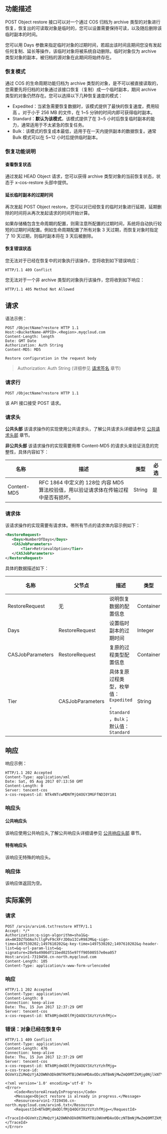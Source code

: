## 功能描述

POST Object restore 接口可以对一个通过 COS 归档为 archive 类型的对象进行恢复，恢复出的可读取对象是临时的，您可以设置需要保持可读，以及随后删除该临时副本的时间。

您可以用 Days 参数来指定临时对象的过期时间，若超出该时间且期间您没有发起任何复制、延长等操作，该临时对象将被系统自动删除。临时对象仅为 archive 类型对象的副本，被归档的源对象在此期间将始终存在。

### 恢复模式

通过 COS 的生命周期功能归档为 archive 类型的对象，是不可以被直接读取的，您需要先将归档的对象通过该接口恢复（复制）成一个临时副本，期间 archive 类型的对象仍然存在。您可以选择以下几种恢复速度的模式：

- Expedited：当紧急需要恢复数据时，该模式提供了最快的恢复速度，费用较高 。对于小于  256 MB 的文件，在 1~5 分钟的时间内即可获得临时副本。
- Standard：**默认为该模式**，该模式提供了在 3~5 小时后恢复临时副本的能力，通常适用于不太紧急的恢复任务。
- Bulk：该模式的恢复成本最低，适用于在一天内提供副本的数据恢复。通常 Bulk 模式可以在 5~12 小时后提供临时副本。

### 恢复功能说明

#### 查看恢复状态

通过发起 HEAD Object 请求，您可以获得 archive 类型对象的当前恢复状态，状态于 x-cos-restore 头部中提供。

#### 延长临时副本的过期时间

再次发起 POST Object restore，您可以对已经恢复的临时对象进行延期，延期删除的时间将从再次发起请求的时间开始计算。

如果存储桶包含生命周期的配置，则需注意所配置的过期时间，系统将自动执行较短的过期时间配置。例如生命周期配置了所有对象 3 天过期，而恢复对象时指定了 10 天过期，则临时副本将在 3 天后被删除。

#### 恢复错误状态

您无法对于已经在恢复中的对象执行该操作，您将收到如下错误响应：

```http
HTTP/1.1 409 Conflict
```

您无法对于一个非 archive 类型的对象执行该操作，您将收到如下响应：

```http
HTTP/1.1 405 Method Not Allowed
```

## 请求

语法示例：

```http
POST /ObjectName?restore HTTP 1.1
Host:<BucketName-APPID>.<Region>.myqcloud.com
Content-Length: length
Date: GMT Date
Authorization: Auth String 
Content-MD5: MD5

Restore configuration in the request body
```

> Authorization: Auth String (详细参见 [请求签名](/document/product/436/7778) 章节)

### 请求行

```http
POST /ObjectName?restore HTTP 1.1
```

该 API 接口接受 POST 请求。

### 请求头

**公共头部**
该请求操作的实现使用公共请求头，了解公共请求头详细请参见 [公共请求头部](/document/product/436/7728) 章节。

**非公共头部**
该请求操作的实现需要用帯 Content-MD5 的请求头来验证消息的完整性，具体内容如下：

| 名称          | 描述                                       | 类型     | 必选   |
| ----------- | ---------------------------------------- | ------ | ---- |
| Content-MD5 | RFC 1864 中定义的 128位 内容 MD5 算法校验值，用以验证请求体在传输过程中是否有损坏。 | String | 是    |

### 请求体

该请求操作的实现需要有请求体。帯所有节点的请求体内容示例如下：

```xml
<RestoreRequest>
   <Days>NumberOfDays</Days>
   <CASJobParameters>
       <Tier>RetrievalOption</Tier>
   </CASJobParameters>
</RestoreRequest> 
```

具体的数据描述如下：

| 名称               | 父节点              | 描述                                       | 类型        | 必选   |
| ---------------- | ---------------- | ---------------------------------------- | --------- | ---- |
| RestoreRequest   | 无                | 说明恢复数据的配置信息                              | Container | 是    |
| Days             | RestoreRequest   | 设置临时副本的过期时间                              | Integer   | 是    |
| CASJobParameters | RestoreRequest   | 复原的过程类型配置信息                              | Container | 否    |
| Tier             | CASJobParameters | 具体复原过程类型，枚举值： `Expedited` ，`Standard` ，`Bulk`；默认值：`Standard` | String    | 否    |

## 响应

响应示例：

```http
HTTP/1.1 202 Accepted
Content-Type: application/xml
Date: Sat, 05 Aug 2017 07:13:50 GMT
Content-Length: 0
Server: tencent-cos
x-cos-request-id: NTk4NTcwMDNfMjQ4OGY3MGFfNDI0Y181
```

### 响应头

#### 公共响应头

该响应使用公共响应头,了解公共响应头详细请参见 [公共响应头部](/document/product/436/7729) 章节。

#### 特有响应头

该响应无特殊的响应头。

### 响应体

该响应体返回为空。

## 实际案例

### 请求

```http
POST /arvin/arvin6.txt?restore HTTP/1.1
Accept: */*
Authorization:q-sign-algorithm=sha1&q-ak=AKIDZfbOAo7cllgPvF9cXFrJD0a1ICvR98JM&q-sign-time=1497530202;1497610202&q-key-time=1497530202;1497610202&q-header-list=&q-url-param-list=&q-signature=28e9a4986df11bed0255e97ff90500557e0ea057
Host:arvin1-7319456.cn-north.myqcloud.com
Content-Length: 105
Content-Type: application/x-www-form-urlencoded
```

### 响应

```http
HTTP/1.1 202 Accepted
Content-Type: application/xml
Content-Length: 0
Connection: keep-alive
Date: Thu, 15 Jun 2017 12:37:29 GMT
Server: tencent-cos
x-cos-request-id: NTk0MjdmODlfMjQ4OGY3XzYzYzhfMjc=
```

### 错误：对象已经在恢复中

```http
HTTP/1.1 409 Conflict
Content-Type: application/xml
Content-Length: 476
Connection: keep-alive
Date: Thu, 15 Jun 2017 12:37:29 GMT
Server: tencent-cos
x-cos-request-id: NTk0MjdmODlfMjQ4OGY3XzYzYzhfMjg=
x-cos-trace-id: OGVmYzZiMmQzYjA2OWNhODk0NTRkMTBiOWVmMDAxODczNTBmNjMwZmQ0MTZkMjg0NjlkNTYyNmY4ZTRkZTk0NzNiZDc3OTU1NzQ4ZmVhODc3MzdkMzBlNGEzMmQ2ZDEyMjgyNWIxZDljY2VmMzAwYTQyMjI4ZjU2NmFhMjJkYzg=

<?xml version='1.0' encoding='utf-8' ?>
<Error>
	<Code>RestoreAlreadyInProgress</Code>
	<Message>Object restore is already in progress.</Message>
	<Resource>arvin1-7319456.cn-north.myqcloud.com/arvin6.txt</Resource>
	<RequestId>NTk0MjdmODlfMjQ4OGY3XzYzYzhfMjg=</RequestId>
	<TraceId>OGVmYzZiMmQzYjA2OWNhODk0NTRkMTBiOWVmMDAxODczNTBmNjMwZmQ0MTZkMjg0NjlkNTYyNmY4ZTRkZTk0NzNiZDc3OTU1NzQ4ZmVhODc3MzdkMzBlNGEzMmQ2ZDEyMjgyNWIxZDljY2VmMzAwYTQyMjI4ZjU2NmFhMjJkYzg=</TraceId>
</Error>
```

